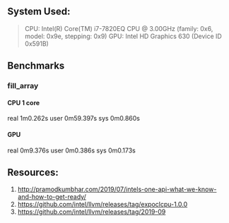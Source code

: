 ## System Used:
> CPU: Intel(R) Core(TM) i7-7820EQ CPU @ 3.00GHz (family: 0x6, model: 0x9e, stepping: 0x9)
> GPU: Intel HD Graphics 630 (Device ID 0x591B)

## Benchmarks
### fill_array
#### CPU 1 core
real	1m0.262s
user	0m59.397s
sys	0m0.860s

#### GPU
real	0m9.376s
user	0m0.386s
sys	0m0.173s

## Resources:
1) http://pramodkumbhar.com/2019/07/intels-one-api-what-we-know-and-how-to-get-ready/
2) https://github.com/intel/llvm/releases/tag/expoclcpu-1.0.0
3) https://github.com/intel/llvm/releases/tag/2019-09
